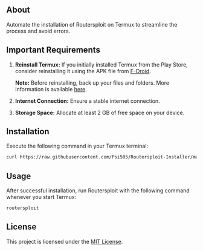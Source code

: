 ## About

Automate the installation of Routersploit on Termux to streamline the process and avoid errors.

## Important Requirements

1. **Reinstall Termux:** If you initially installed Termux from the Play Store, consider reinstalling it using the APK file from [F-Droid](https://f-droid.org/en/packages/com.termux/).

   **Note:** Before reinstalling, back up your files and folders. More information is available [here](https://wiki.termux.com/wiki/Backing_up_Termux).

2. **Internet Connection:** Ensure a stable internet connection.

3. **Storage Space:** Allocate at least 2 GB of free space on your device.

## Installation

Execute the following command in your Termux terminal:

```bash
curl https://raw.githubusercontent.com/Psi505/Routersploit-Installer/main/routersploit-installer.sh | bash
```

## Usage

After successful installation, run Routersploit with the following command whenever you start Termux:

```bash
routersploit
```

## License

This project is licensed under the [MIT License](LICENSE).
